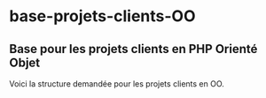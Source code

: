 # base-projets-clients-OO
## Base pour les projets clients en PHP Orienté Objet

Voici la structure demandée pour les projets clients en OO.



